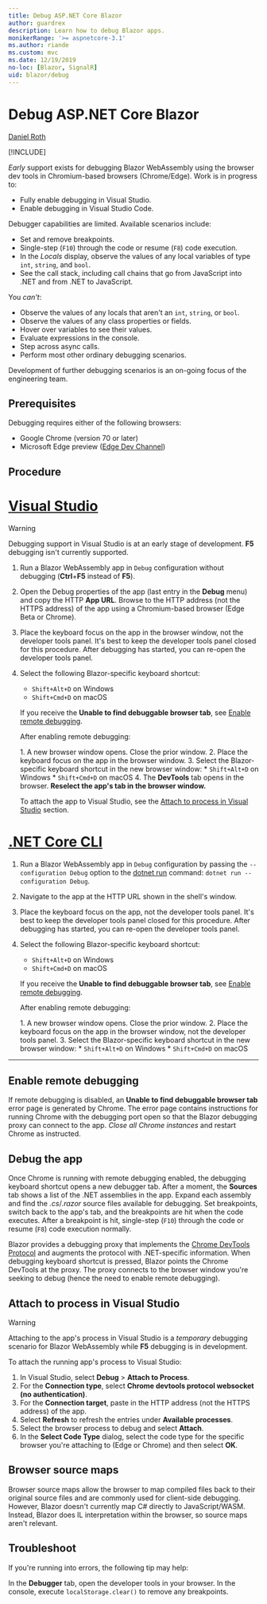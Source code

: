 ```yaml
---
title: Debug ASP.NET Core Blazor
author: guardrex
description: Learn how to debug Blazor apps.
monikerRange: '>= aspnetcore-3.1'
ms.author: riande
ms.custom: mvc
ms.date: 12/19/2019
no-loc: [Blazor, SignalR]
uid: blazor/debug
---
```

# Debug ASP.NET Core Blazor

[Daniel Roth](https://github.com/danroth27)

[!INCLUDE[](~/includes/blazorwasm-preview-notice.md)]

*Early* support exists for debugging Blazor WebAssembly using the browser dev tools in Chromium-based browsers (Chrome/Edge). Work is in progress to:

* Fully enable debugging in Visual Studio.
* Enable debugging in Visual Studio Code.

Debugger capabilities are limited. Available scenarios include:

* Set and remove breakpoints.
* Single-step (`F10`) through the code or resume (`F8`) code execution.
* In the *Locals* display, observe the values of any local variables of type `int`, `string`, and `bool`.
* See the call stack, including call chains that go from JavaScript into .NET and from .NET to JavaScript.

You *can't*:

* Observe the values of any locals that aren't an `int`, `string`, or `bool`.
* Observe the values of any class properties or fields.
* Hover over variables to see their values.
* Evaluate expressions in the console.
* Step across async calls.
* Perform most other ordinary debugging scenarios.

Development of further debugging scenarios is an on-going focus of the engineering team.

## Prerequisites

Debugging requires either of the following browsers:

* Google Chrome (version 70 or later)
* Microsoft Edge preview ([Edge Dev Channel](https://www.microsoftedgeinsider.com))

## Procedure

# [Visual Studio](#tab/visual-studio)

> [!WARNING]
> Debugging support in Visual Studio is at an early stage of development. **F5** debugging isn't currently supported.

1. Run a Blazor WebAssembly app in `Debug` configuration without debugging (**Ctrl**+**F5** instead of **F5**).
1. Open the Debug properties of the app (last entry in the **Debug** menu) and copy the HTTP **App URL**. Browse to the HTTP address (not the HTTPS address) of the app using a Chromium-based browser (Edge Beta or Chrome).
1. Place the keyboard focus on the app in the browser window, not the developer tools panel. It's best to keep the developer tools panel closed for this procedure. After debugging has started, you can re-open the developer tools panel.
1. Select the following Blazor-specific keyboard shortcut:

   * `Shift+Alt+D` on Windows
   * `Shift+Cmd+D` on macOS

   If you receive the **Unable to find debuggable browser tab**, see [Enable remote debugging](#enable-remote-debugging).
   
   After enabling remote debugging:
   
   1\. A new browser window opens. Close the prior window.
   2\. Place the keyboard focus on the app in the browser window.
   3\. Select the Blazor-specific keyboard shortcut in the new browser window:
       * `Shift+Alt+D` on Windows
       * `Shift+Cmd+D` on macOS
   4\. The **DevTools** tab opens in the browser. **Reselect the app's tab in the browser window.**

   To attach the app to Visual Studio, see the [Attach to process in Visual Studio](#attach-to-process-in-visual-studio) section.

# [.NET Core CLI](#tab/netcore-cli/)

1. Run a Blazor WebAssembly app in `Debug` configuration by passing the `--configuration Debug` option to the [dotnet run](/dotnet/core/tools/dotnet-run) command: `dotnet run --configuration Debug`.
1. Navigate to the app at the HTTP URL shown in the shell's window.
1. Place the keyboard focus on the app, not the developer tools panel. It's best to keep the developer tools panel closed for this procedure. After debugging has started, you can re-open the developer tools panel.
1. Select the following Blazor-specific keyboard shortcut:

   * `Shift+Alt+D` on Windows
   * `Shift+Cmd+D` on macOS

   If you receive the **Unable to find debuggable browser tab**, see [Enable remote debugging](#enable-remote-debugging).
   
   After enabling remote debugging:
   
   1\. A new browser window opens. Close the prior window.
   2\. Place the keyboard focus on the app in the browser window, not the developer tools panel.
   3\. Select the Blazor-specific keyboard shortcut in the new browser window:
       * `Shift+Alt+D` on Windows
       * `Shift+Cmd+D` on macOS

---

## Enable remote debugging

If remote debugging is disabled, an **Unable to find debuggable browser tab** error page is generated by Chrome. The error page contains instructions for running Chrome with the debugging port open so that the Blazor debugging proxy can connect to the app. *Close all Chrome instances* and restart Chrome as instructed.

## Debug the app

Once Chrome is running with remote debugging enabled, the debugging keyboard shortcut opens a new debugger tab. After a moment, the **Sources** tab shows a list of the .NET assemblies in the app. Expand each assembly and find the *.cs*/*.razor* source files available for debugging. Set breakpoints, switch back to the app's tab, and the breakpoints are hit when the code executes. After a breakpoint is hit, single-step (`F10`) through the code or resume (`F8`) code execution normally.

Blazor provides a debugging proxy that implements the [Chrome DevTools Protocol](https://chromedevtools.github.io/devtools-protocol/) and augments the protocol with .NET-specific information. When debugging keyboard shortcut is pressed, Blazor points the Chrome DevTools at the proxy. The proxy connects to the browser window you're seeking to debug (hence the need to enable remote debugging).

## Attach to process in Visual Studio

> [!WARNING]
> Attaching to the app's process in Visual Studio is a *temporary* debugging scenario for Blazor WebAssembly while **F5** debugging is in development.

To attach the running app's process to Visual Studio:

1. In Visual Studio, select **Debug** > **Attach to Process**.
1. For the **Connection type**, select **Chrome devtools protocol websocket (no authentication)**.
1. For the **Connection target**, paste in the HTTP address (not the HTTPS address) of the app.
1. Select **Refresh** to refresh the entries under **Available processes**.
1. Select the browser process to debug and select **Attach**.
1. In the **Select Code Type** dialog, select the code type for the specific browser you're attaching to (Edge or Chrome) and then select **OK**.

## Browser source maps

Browser source maps allow the browser to map compiled files back to their original source files and are commonly used for client-side debugging. However, Blazor doesn't currently map C# directly to JavaScript/WASM. Instead, Blazor does IL interpretation within the browser, so source maps aren't relevant.

## Troubleshoot

If you're running into errors, the following tip may help:

In the **Debugger** tab, open the developer tools in your browser. In the console, execute `localStorage.clear()` to remove any breakpoints.
